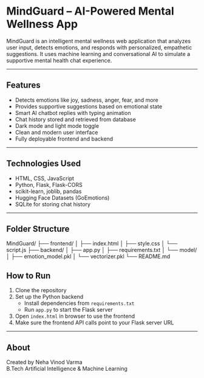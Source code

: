 # MindGuard – AI-Powered Mental Wellness App

MindGuard is an intelligent mental wellness web application that analyzes user input, detects emotions, and responds with personalized, empathetic suggestions. It uses machine learning and conversational AI to simulate a supportive mental health chat experience.

---

## Features

- Detects emotions like joy, sadness, anger, fear, and more
- Provides supportive suggestions based on emotional state
- Smart AI chatbot replies with typing animation
- Chat history stored and retrieved from database
- Dark mode and light mode toggle
- Clean and modern user interface
- Fully deployable frontend and backend

---

## Technologies Used

- HTML, CSS, JavaScript
- Python, Flask, Flask-CORS
- scikit-learn, joblib, pandas
- Hugging Face Datasets (GoEmotions)
- SQLite for storing chat history

---

## Folder Structure

MindGuard/
├── frontend/
│ ├── index.html
│ ├── style.css
│ └── script.js
├── backend/
│ ├── app.py
│ ├── requirements.txt
│ └── model/
│ ├── emotion_model.pkl
│ └── vectorizer.pkl
└── README.md

## How to Run

1. Clone the repository
2. Set up the Python backend
   - Install dependencies from `requirements.txt`
   - Run `app.py` to start the Flask server
3. Open `index.html` in browser to use the frontend
4. Make sure the frontend API calls point to your Flask server URL

---

## About

Created by Neha Vinod Varma  
B.Tech Artificial Intelligence & Machine Learning 
